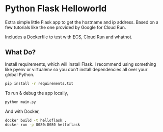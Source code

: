 # Python Flask Helloworld

Extra simple little Flask app to get the hostname and ip address. Based on a few tutorials
like the one provided by Google for Cloud Run.

Includes a Dockerfile to test with ECS, Cloud Run and whatnot.

## What Do?

Install requirements, which will install Flask. I recommend using something like pyenv or virtualenv
so you don't install dependencies all over your global Python.

```bash
pip install -r requirements.txt
```

To run & debug the app locally,

```bash
python main.py
```

And with Docker,

```bash
docker build -t helloflask .
docker run -p 8080:8080 helloflask
```
